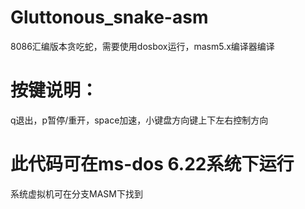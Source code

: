 # Gluttonous_snake-asm
8086汇编版本贪吃蛇，需要使用dosbox运行，masm5.x编译器编译

# 按键说明：
q退出，p暂停/重开，space加速，小键盘方向键上下左右控制方向

# 此代码可在ms-dos 6.22系统下运行
系统虚拟机可在分支MASM下找到
